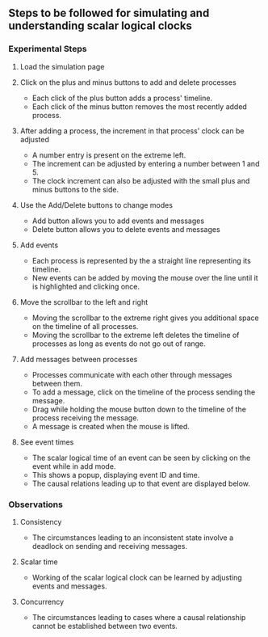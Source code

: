 ## Steps to be followed for simulating and understanding scalar logical clocks

### Experimental Steps

1. Load the simulation page

2. Click on the plus and minus buttons to add and delete processes
    - Each click of the plus button adds a process' timeline.
    - Each click of the minus button removes the most recently added process.

3. After adding a process, the increment in that process' clock can be adjusted
    - A number entry is present on the extreme left.
    - The increment can be adjusted by entering a number between 1 and 5.
    - The clock increment can also be adjusted with the small plus and minus buttons to the side. 

4. Use the Add/Delete buttons to change modes
    - Add button allows you to add events and messages
    - Delete button allows you to delete events and messages

5. Add events
    - Each process is represented by the a straight line representing its timeline.
    - New events can be added by moving the mouse over the line until it is highlighted and clicking once.

6. Move the scrollbar to the left and right
    - Moving the scrollbar to the extreme right gives you additional space on the timeline of all processes.
    - Moving the scrollbar to the extreme left deletes the timeline of processes as long as events do not go out of range.

7. Add messages between processes
    - Processes communicate with each other through messages between them.
    - To add a message, click on the timeline of the process sending the message.
    - Drag while holding the mouse button down to the timeline of the process receiving the message.
    - A message is created when the mouse is lifted.

8. See event times
    - The scalar logical time of an event can be seen by clicking on the event while in add mode.
    - This shows a popup, displaying event ID and time.
    - The causal relations leading up to that event are displayed below.

### Observations

1. Consistency
    - The circumstances leading to an inconsistent state involve a deadlock on sending and receiving messages.

2. Scalar time
    - Working of the scalar logical clock can be learned by adjusting events and messages.

3. Concurrency
    - The circumstances leading to cases where a causal relationship cannot be established between two events.
